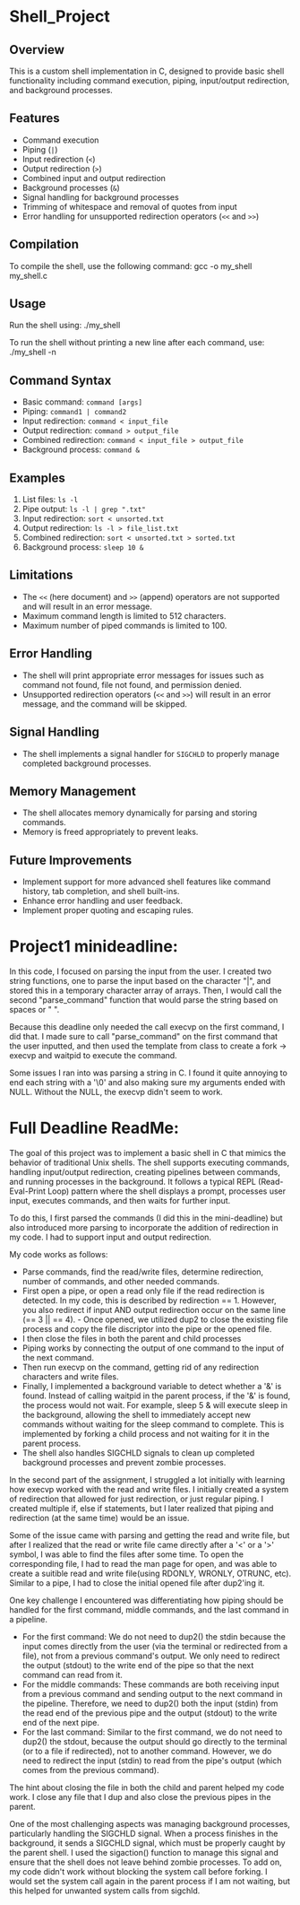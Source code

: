 # Shell_Project

## Overview
This is a custom shell implementation in C, designed to provide basic shell functionality including command execution, piping, input/output redirection, and background processes.

## Features
- Command execution
- Piping (`|`)
- Input redirection (`<`)
- Output redirection (`>`)
- Combined input and output redirection
- Background processes (`&`)
- Signal handling for background processes
- Trimming of whitespace and removal of quotes from input
- Error handling for unsupported redirection operators (`<<` and `>>`)

## Compilation
To compile the shell, use the following command:
gcc -o my_shell my_shell.c

## Usage
Run the shell using:
./my_shell

To run the shell without printing a new line after each command, use:
./my_shell -n

## Command Syntax
- Basic command: `command [args]`
- Piping: `command1 | command2`
- Input redirection: `command < input_file`
- Output redirection: `command > output_file`
- Combined redirection: `command < input_file > output_file`
- Background process: `command &`

## Examples
1. List files: `ls -l`
2. Pipe output: `ls -l | grep ".txt"`
3. Input redirection: `sort < unsorted.txt`
4. Output redirection: `ls -l > file_list.txt`
5. Combined redirection: `sort < unsorted.txt > sorted.txt`
6. Background process: `sleep 10 &`

## Limitations
- The `<<` (here document) and `>>` (append) operators are not supported and will result in an error message.
- Maximum command length is limited to 512 characters.
- Maximum number of piped commands is limited to 100.

## Error Handling
- The shell will print appropriate error messages for issues such as command not found, file not found, and permission denied.
- Unsupported redirection operators (`<<` and `>>`) will result in an error message, and the command will be skipped.

## Signal Handling
- The shell implements a signal handler for `SIGCHLD` to properly manage completed background processes.

## Memory Management
- The shell allocates memory dynamically for parsing and storing commands.
- Memory is freed appropriately to prevent leaks.

## Future Improvements
- Implement support for more advanced shell features like command history, tab completion, and shell built-ins.
- Enhance error handling and user feedback.
- Implement proper quoting and escaping rules.


# Project1 minideadline:

In this code, I focused on parsing the input from the user. I created two string functions, one to parse the input based on the character "|", and stored this in a temporary character array of arrays. Then, I would call the second "parse_command" function that would parse the string based on spaces or " ". 

Because this deadline only needed the call execvp on the first command, I did that. I made sure to call "parse_command" on the first command that the user inputted, and then used the template from class to create a fork -> execvp and waitpid to execute the command. 

Some issues I ran into was parsing a string in C. I found it quite annoying to end each string with a '\0' and also making sure my arguments ended with NULL. Without the NULL, the execvp didn't seem to work.

# Full Deadline ReadMe: 
The goal of this project was to implement a basic shell in C that mimics the behavior of traditional Unix shells. The shell supports executing commands, handling input/output redirection, creating pipelines between commands, and running processes in the background. It follows a typical REPL (Read-Eval-Print Loop) pattern where the shell displays a prompt, processes user input, executes commands, and then waits for further input.

To do this, I first parsed the commands (I did this in the mini-deadline) but also introduced more parsing to incorporate the addition of redirection in my code. I had to support input and output redirection. 


My code works as follows:
- Parse commands, find the read/write files, determine redirection, number of commands, and other needed commands. 
- First open a pipe, or open a read only file if the read redirection is detected. In my code, this is described by redirection == 1. However, you also redirect if input AND output redirection occur on the same line (== 3 || == 4). - Once opened, we utilized dup2 to close the existing file process and copy the file discriptor into the pipe or the opened file. 
- I then close the files in both the parent and child processes
- Piping works by connecting the output of one command to the input of the next command. 
- Then run execvp on the command, getting rid of any redirection characters and write files.
- Finally, I implemented a background variable to detect whether a '&' is found. Instead of calling waitpid in the parent process, if the '&' is found, the process would not wait. For example, sleep 5 & will execute sleep in the background, allowing the shell to immediately accept new commands without waiting for the sleep command to complete. This is implemented by forking a child process and not waiting for it in the parent process. 
- The shell also handles SIGCHLD signals to clean up completed background processes and prevent zombie processes.


In the second part of the assignment, I struggled a lot initially with learning how execvp worked with the read and write files. I initially created a system of redirection that allowed for just redirection, or just regular piping. I created multiple if, else if statements, but I later realized that piping and redirection (at the same time) would be an issue. 

Some of the issue came with parsing and getting the read and write file, but after I realized that the read or write file came directly after a '<' or a '>' symbol, I was able to find the files after some time. To open the corresponding file, I had to read the man page for open, and was able to create a suitible read and write file(using RDONLY, WRONLY, OTRUNC, etc). Similar to a pipe, I had to close the initial opened file after dup2'ing it. 


One key challenge I encountered was differentiating how piping should be handled for the first command, middle commands, and the last command in a pipeline.
- For the first command: We do not need to dup2() the stdin because the input comes directly from the user (via the terminal or redirected from a file), not from a previous command's output. We only need to redirect the output (stdout) to the write end of the pipe so that the next command can read from it.
- For the middle commands: These commands are both receiving input from a previous command and sending output to the next command in the pipeline. Therefore, we need to dup2() both the input (stdin) from the read end of the previous pipe and the output (stdout) to the write end of the next pipe.
- For the last command: Similar to the first command, we do not need to dup2() the stdout, because the output should go directly to the terminal (or to a file if redirected), not to another command. However, we do need to redirect the input (stdin) to read from the pipe's output (which comes from the previous command).

The hint about closing the file in both the child and parent helped my code work. I close any file that I dup and also close the previous pipes in the parent.

One of the most challenging aspects was managing background processes, particularly handling the SIGCHLD signal. When a process finishes in the background, it sends a SIGCHLD signal, which must be properly caught by the parent shell. I used the sigaction() function to manage this signal and ensure that the shell does not leave behind zombie processes. To add on, my code didn't work without blocking the system call before forking. I would set the system call again in the parent process if I am not waiting, but this helped for unwanted system calls from sigchld. 